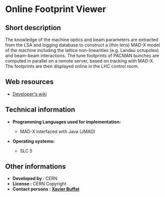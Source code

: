 # Online Footprint Viewer

## Short description

The knowledge of the machine optics and beam parameters are extracted from the LSA and logging database to construct a (thin lens) MAD-X model of the machine including the lattice non-linearities (e.g. Landau octupoles) and beam-beam interactions. The tune footprints of PACMAN bunches are computed in parallel on a remote server, based on tracking with MAD-X. The footprints are then displayed online in the LHC control room.

## Web resources

 

* <a class="twikiLink" href="/twiki/bin/view/ABPComputing/FootprintViewerWiki">Developer's wiki</a>

## Technical information

 

* __Programming Languages used for implementation:__ 
  
    - MAD-X interfaced with Java (JMAD)
  
  
  
* __Operating systems:__ 
  
    - SLC 5
  
  
  

## Other informations

 <ul><li> <b>Developed by : </b>CERN
</li> <li> <b>License : </b>CERN Copyright
</li> <li> <strong>Contact persons : <a href="http://phonebook.cern.ch/phonebook/#personDetails/?id=699946" target="_blank">Xavier Buffat</a></strong>
</li></ul> 